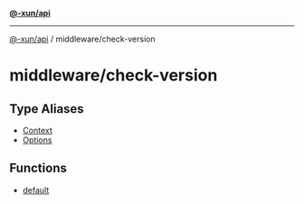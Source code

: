 [**@-xun/api**](../../README.md)

***

[@-xun/api](../../README.md) / middleware/check-version

# middleware/check-version

## Type Aliases

- [Context](type-aliases/Context.md)
- [Options](type-aliases/Options.md)

## Functions

- [default](functions/default.md)

